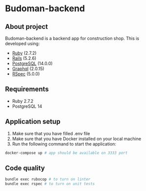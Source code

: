 # Budoman-backend

## About project
Budoman-backend is a backend app for construction shop.
This is developed using:

- [Ruby](https://ruby-doc.org/) (2.7.2)
- [Rails](https://guides.rubyonrails.org/) (5.2.6)
- [PostgreSQL](https://www.postgresql.org/) (14.0.0)
- [Graphql](https://graphql-ruby.org/) (2.0.15)
- [RSpec](https://rspec.info/documentation/) (5.0.0)

## Requirements
- Ruby 2.7.2
- PostgreSQL 14

## Application setup
1. Make sure that you have filled .env file
2. Make sure that you have Docker installed on your local machine
3. Run the following command to start the application:
```bash
docker-compose up # app should be available on 3333 port
```

## Code quality
```bash
bundle exec rubocop # to turn on linter
bundle exec rspec # to turn on unit tests
```
